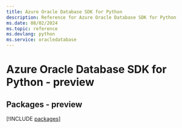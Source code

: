 ```yaml
---
title: Azure Oracle Database SDK for Python
description: Reference for Azure Oracle Database SDK for Python
ms.date: 08/02/2024
ms.topic: reference
ms.devlang: python
ms.service: oracledatabase
---
```

# Azure Oracle Database SDK for Python - preview
## Packages - preview
[!INCLUDE [packages](oracle-database-index.md)]